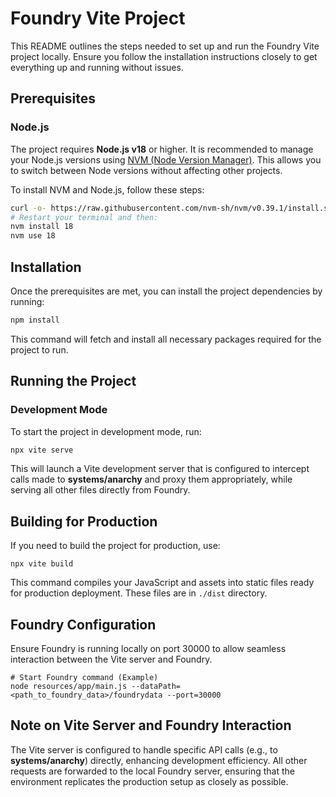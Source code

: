 # Foundry Vite Project

This README outlines the steps needed to set up and run the Foundry Vite project locally. Ensure you follow the installation instructions closely to get everything up and running without issues.

## Prerequisites

### Node.js

The project requires **Node.js v18** or higher. It is recommended to manage your Node.js versions using [NVM (Node Version Manager)](https://github.com/nvm-sh/nvm). This allows you to switch between Node versions without affecting other projects.

To install NVM and Node.js, follow these steps:

```bash
curl -o- https://raw.githubusercontent.com/nvm-sh/nvm/v0.39.1/install.sh | bash
# Restart your terminal and then:
nvm install 18
nvm use 18
```

## Installation

Once the prerequisites are met, you can install the project dependencies by running:

```bash
npm install
```

This command will fetch and install all necessary packages required for the project to run.

## Running the Project

### Development Mode

To start the project in development mode, run:

```bash
npx vite serve
```

This will launch a Vite development server that is configured to intercept calls made to **systems/anarchy** and proxy them appropriately, while serving all other files directly from Foundry.

## Building for Production

If you need to build the project for production, use:

```
npx vite build
```

This command compiles your JavaScript and assets into static files ready for production deployment. These files are in `./dist` directory.

## Foundry Configuration

Ensure Foundry is running locally on port 30000 to allow seamless interaction between the Vite server and Foundry.

```
# Start Foundry command (Example)
node resources/app/main.js --dataPath=<path_to_foundry_data>/foundrydata --port=30000
```

## Note on Vite Server and Foundry Interaction

The Vite server is configured to handle specific API calls (e.g., to **systems/anarchy**) directly, enhancing development efficiency. All other requests are forwarded to the local Foundry server, ensuring that the environment replicates the production setup as closely as possible.